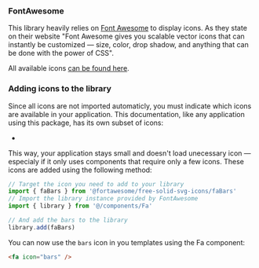### FontAwesome

This library heavily relies on [Font Awesome](https://fontawesome.com/) to display icons.
As they state on their website "Font Awesome gives you scalable vector icons that
can instantly be customized — size, color, drop shadow, and anything that can be
done with the power of CSS".

All available icons [can be found here](https://fontawesome.com/icons?d=gallery&m=free).


### Adding icons to the library

Since all icons are not imported automaticly, you must indicate which icons are
available in your application. This documentation, like any application using this
package, has its own subset of icons:

<ul class="list-inline">
  <li v-for="icon in fas" class="p-1 border border-primary rounded list-inline-item">
    <fa :icon="icon" class="fa-fw fa-2x" />
  </li>
</ul>


This way, your application stays small and doesn't load unecessary icon — especialy
if it only uses components that require only a few icons. These icons are added
using the following method:

```js
// Target the icon you need to add to your library
import { faBars } from '@fortawesome/free-solid-svg-icons/faBars'
// Import the library instance provided by FontAwesome
import { library } from '@/components/Fa'

// And add the bars to the library
library.add(faBars)
```

You can now use the `bars` icon in you templates using the Fa component:
```html
<fa icon="bars" />
```


<script>
  import { library } from '@/components/Fa'

  export default {
    computed: {
      fas () {
        return Object.keys(library.definitions.fas)
      }
    }
  }
</script>
